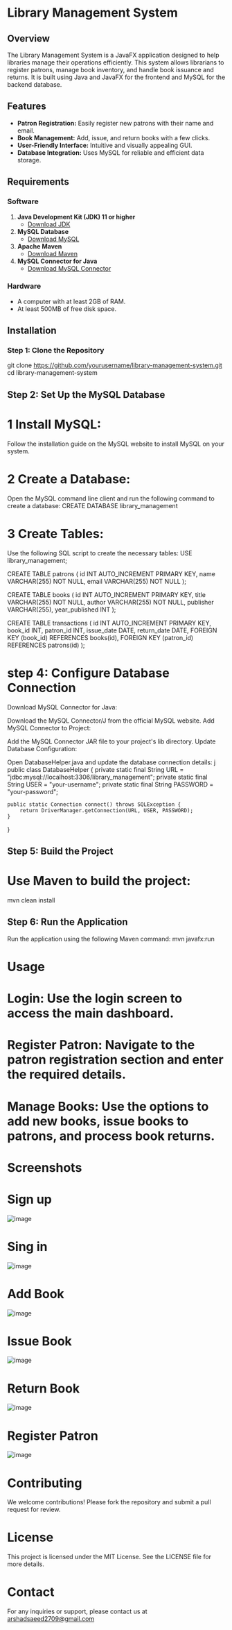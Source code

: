# Library Management System

## Overview

The Library Management System is a JavaFX application designed to help libraries manage their operations efficiently. This system allows librarians to register patrons, manage book inventory, and handle book issuance and returns. It is built using Java and JavaFX for the frontend and MySQL for the backend database.

## Features

- **Patron Registration:** Easily register new patrons with their name and email.
- **Book Management:** Add, issue, and return books with a few clicks.
- **User-Friendly Interface:** Intuitive and visually appealing GUI.
- **Database Integration:** Uses MySQL for reliable and efficient data storage.

## Requirements

### Software

1. **Java Development Kit (JDK) 11 or higher**
    - [Download JDK](https://www.oracle.com/java/technologies/javase-downloads.html)
2. **MySQL Database**
    - [Download MySQL](https://dev.mysql.com/downloads/installer/)
3. **Apache Maven**
    - [Download Maven](https://maven.apache.org/download.cgi)
4. **MySQL Connector for Java**
    - [Download MySQL Connector](https://dev.mysql.com/downloads/connector/j/)

### Hardware

- A computer with at least 2GB of RAM.
- At least 500MB of free disk space.

## Installation

### Step 1: Clone the Repository

git clone https://github.com/yourusername/library-management-system.git
cd library-management-system 


## Step 2: Set Up the MySQL Database
# 1 Install MySQL:
Follow the installation guide on the MySQL website to install MySQL on your system.
# 2 Create a Database:
Open the MySQL command line client and run the following command to create a database:
CREATE DATABASE library_management

# 3 Create Tables:

Use the following SQL script to create the necessary tables:
USE library_management;

CREATE TABLE patrons (
    id INT AUTO_INCREMENT PRIMARY KEY,
    name VARCHAR(255) NOT NULL,
    email VARCHAR(255) NOT NULL
);

CREATE TABLE books (
    id INT AUTO_INCREMENT PRIMARY KEY,
    title VARCHAR(255) NOT NULL,
    author VARCHAR(255) NOT NULL,
    publisher VARCHAR(255),
    year_published INT
);

CREATE TABLE transactions (
    id INT AUTO_INCREMENT PRIMARY KEY,
    book_id INT,
    patron_id INT,
    issue_date DATE,
    return_date DATE,
    FOREIGN KEY (book_id) REFERENCES books(id),
    FOREIGN KEY (patron_id) REFERENCES patrons(id)
);
# step 4: Configure Database Connection
Download MySQL Connector for Java:

Download the MySQL Connector/J from the official MySQL website.
Add MySQL Connector to Project: 

Add the MySQL Connector JAR file to your project's lib directory.
Update Database Configuration:

Open DatabaseHelper.java and update the database connection details:
j
public class DatabaseHelper {
    private static final String URL = "jdbc:mysql://localhost:3306/library_management";
    private static final String USER = "your-username";
    private static final String PASSWORD = "your-password";

    public static Connection connect() throws SQLException {
        return DriverManager.getConnection(URL, USER, PASSWORD);
    }
}
## Step 5: Build the Project
# Use Maven to build the project:
mvn clean install
## Step 6: Run the Application
Run the application using the following Maven command:
mvn javafx:run

# Usage
# Login: Use the login screen to access the main dashboard.
# Register Patron: Navigate to the patron registration section and enter the required details.
# Manage Books: Use the options to add new books, issue books to patrons, and process book returns.
# Screenshots
# Sign up
![image](https://github.com/Softwarelogist/Library-Management-System/assets/83673608/34d9d75b-5f96-4390-b1a2-8015304bc800)
# Sing in
![image](https://github.com/Softwarelogist/Library-Management-System/assets/83673608/d8e4c631-6b6e-48a1-a5a3-976df6a131e7)
# Add Book
![image](https://github.com/Softwarelogist/Library-Management-System/assets/83673608/261a7c10-5734-4994-9902-2a82cc4e0c8d)
# Issue Book
![image](https://github.com/Softwarelogist/Library-Management-System/assets/83673608/3aa3383f-5874-4431-a999-50b977cb49f1)
# Return Book
![image](https://github.com/Softwarelogist/Library-Management-System/assets/83673608/d13646bd-2a87-432e-bd36-8cef92f2ac87)
# Register Patron
![image](https://github.com/Softwarelogist/Library-Management-System/assets/83673608/07a6a5e9-a193-4f69-91b7-0d6da665b7f1)

# Contributing
We welcome contributions! Please fork the repository and submit a pull request for review.

# License
This project is licensed under the MIT License. See the LICENSE file for more details.

# Contact
For any inquiries or support, please contact us at arshadsaeed2709@gmail.com






